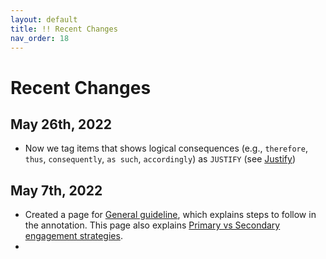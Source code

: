 ```yaml
---
layout: default
title: !! Recent Changes
nav_order: 18
---
```


# Recent Changes



## May 26th, 2022

- Now we tag items that shows logical consequences (e.g., `therefore`, `thus`, `consequently`, `as such`, `accordingly`) as `JUSTIFY` (see [Justify](2_Part1_Understanding_Engagement.md#justify))

## May 7th, 2022

- Created a page for [General guideline](6_Part5_summary.md), which explains steps to follow in the annotation. This page also explains [Primary vs Secondary engagement strategies](6_Part5_summary.md#3-engagement-annotation).
- 
  